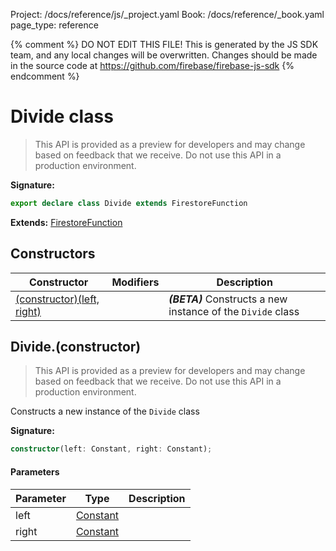 Project: /docs/reference/js/_project.yaml
Book: /docs/reference/_book.yaml
page_type: reference

{% comment %}
DO NOT EDIT THIS FILE!
This is generated by the JS SDK team, and any local changes will be
overwritten. Changes should be made in the source code at
https://github.com/firebase/firebase-js-sdk
{% endcomment %}

# Divide class
> This API is provided as a preview for developers and may change based on feedback that we receive. Do not use this API in a production environment.
> 


<b>Signature:</b>

```typescript
export declare class Divide extends FirestoreFunction 
```
<b>Extends:</b> [FirestoreFunction](./firestore_.firestorefunction.md#firestorefunction_class)

## Constructors

|  Constructor | Modifiers | Description |
|  --- | --- | --- |
|  [(constructor)(left, right)](./firestore_.divide.md#divideconstructor) |  | <b><i>(BETA)</i></b> Constructs a new instance of the <code>Divide</code> class |

## Divide.(constructor)

> This API is provided as a preview for developers and may change based on feedback that we receive. Do not use this API in a production environment.
> 

Constructs a new instance of the `Divide` class

<b>Signature:</b>

```typescript
constructor(left: Constant, right: Constant);
```

#### Parameters

|  Parameter | Type | Description |
|  --- | --- | --- |
|  left | [Constant](./firestore_.constant.md#constant_class) |  |
|  right | [Constant](./firestore_.constant.md#constant_class) |  |


